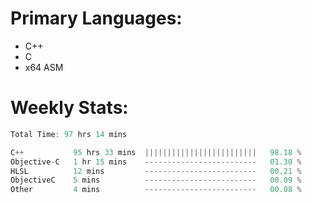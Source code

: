 # Primary Languages:
- C++
- C
- x64 ASM

# Weekly Stats:
<!--START_SECTION:waka-->

```C++
Total Time: 97 hrs 14 mins

C++           95 hrs 33 mins  |||||||||||||||||||||||||   98.18 %
Objective-C   1 hr 15 mins    -------------------------   01.30 %
HLSL          12 mins         -------------------------   00.21 %
ObjectiveC    5 mins          -------------------------   00.09 %
Other         4 mins          -------------------------   00.08 %
```

<!--END_SECTION:waka-->


